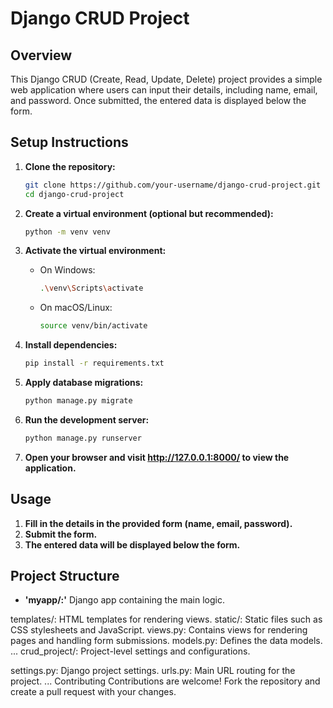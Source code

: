 # Django CRUD Project

## Overview

This Django CRUD (Create, Read, Update, Delete) project provides a simple web application where users can input their details, including name, email, and password. Once submitted, the entered data is displayed below the form.

## Setup Instructions

1. **Clone the repository:**

   ```bash
   git clone https://github.com/your-username/django-crud-project.git
   cd django-crud-project

2. **Create a virtual environment (optional but recommended):**
    
    ```bash
    python -m venv venv

3. **Activate the virtual environment:**

    * On Windows:

        ```bash
        .\venv\Scripts\activate


    * On macOS/Linux:

        ```bash
        source venv/bin/activate

4. **Install dependencies:**

    ```bash
    pip install -r requirements.txt

5. **Apply database migrations:**

    ```bash
    python manage.py migrate

6. **Run the development server:**

    ```bash
    python manage.py runserver

7. **Open your browser and visit http://127.0.0.1:8000/ to view the application.**

## Usage

1. **Fill in the details in the provided form (name, email, password).**
2. **Submit the form.**
3. **The entered data will be displayed below the form.**

## Project Structure

* **'myapp/:'** Django app containing the main logic.

templates/: HTML templates for rendering views.
static/: Static files such as CSS stylesheets and JavaScript.
views.py: Contains views for rendering pages and handling form submissions.
models.py: Defines the data models.
...
crud_project/: Project-level settings and configurations.

settings.py: Django project settings.
urls.py: Main URL routing for the project.
...
Contributing
Contributions are welcome! Fork the repository and create a pull request with your changes.

